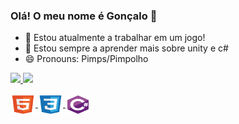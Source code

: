### Olá! O meu nome é Gonçalo 👋

- 🔭 Estou atualmente a trabalhar em um jogo!
- 🌱 Estou sempre a aprender mais sobre unity e c#
- 😄 Pronouns: Pimps/Pimpolho

<div>
  <a href="https://github.com/rafaballerini">
  <img height="180em" src="https://github-readme-stats.vercel.app/api?username=pimps23&show_icons=true&theme=dark&include_all_commits=true&count_private=true"/>
  <img height="180em" src="https://github-readme-stats.vercel.app/api/top-langs/?username=pimps23&layout=compact&langs_count=7&theme=dark"/>
</div>
  
  <div style="display: inline_block"><br>
  <img align="center" alt="pimps23-HTML" height="30" width="40" src="https://raw.githubusercontent.com/devicons/devicon/master/icons/html5/html5-original.svg">
  <img align="center" alt="pimps23-CSS" height="30" width="40" src="https://raw.githubusercontent.com/devicons/devicon/master/icons/css3/css3-original.svg">
  <img align="center" alt="pimps23-Csharp" height="30" width="40" src="https://raw.githubusercontent.com/devicons/devicon/master/icons/csharp/csharp-original.svg">
</div>
